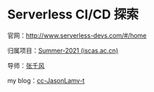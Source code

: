 # Serverless CI/CD 探索

官网：http://www.serverless-devs.com/#/home

归属项目：[Summer-2021 (iscas.ac.cn)](https://summer.iscas.ac.cn/#/org/prodetail/210770460)

导师：[张千风](mailto:qianfeng.zqf@alibaba-inc.com)

my blog：[cc-JasonLamv-t](https://jasonlam.cc)

